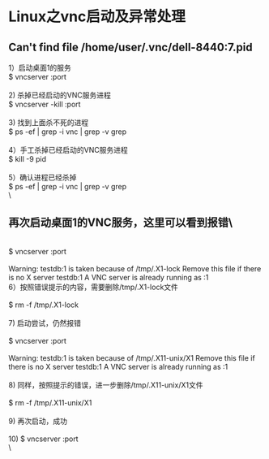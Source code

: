 # Linux之vnc启动及异常处理

## Can't find file /home/user/.vnc/dell-8440:7.pid
1）启动桌面1的服务\
$ vncserver :port\
\
2) 杀掉已经启动的VNC服务进程\
$ vncserver -kill :port\
\
3) 找到上面杀不死的进程\
$ ps -ef | grep -i vnc | grep -v grep\
\
4）手工杀掉已经启动的VNC服务进程\
$ kill -9 pid\
\
5）确认进程已经杀掉\
$ ps -ef | grep -i vnc | grep -v grep\
\
## 再次启动桌面1的VNC服务，这里可以看到报错\
\
$ vncserver :port\
\
Warning: testdb:1 is taken because of /tmp/.X1-lock
Remove this file if there is no X server testdb:1
A VNC server is already running as :1
\
6）按照错误提示的内容，需要删除/tmp/.X1-lock文件\
\
$ rm -f /tmp/.X1-lock\
\
7) 启动尝试，仍然报错\
\
$ vncserver :port\
\
Warning: testdb:1 is taken because of /tmp/.X11-unix/X1
Remove this file if there is no X server testdb:1
A VNC server is already running as :1\
\
8) 同样，按照提示的错误，进一步删除/tmp/.X11-unix/X1文件\
\
$ rm -f /tmp/.X11-unix/X1\
\
9) 再次启动，成功\
\
10) $ vncserver :port\
\





